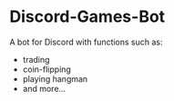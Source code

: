 # Discord-Games-Bot
A bot for Discord with functions such as: 
- trading
- coin-flipping
- playing hangman 
- and more...
